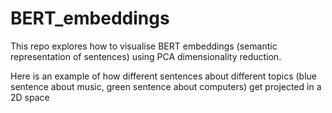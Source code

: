 # BERT_embeddings

This repo explores how to visualise BERT embeddings (semantic representation of sentences) using PCA dimensionality reduction.

Here is an example of how different sentences about different topics (blue sentence about music, green sentence about computers) get projected in a 2D space
